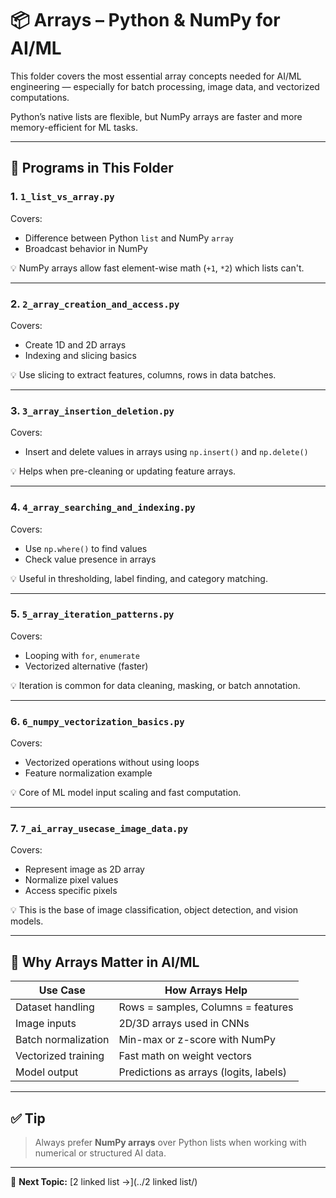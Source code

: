 # 📦 Arrays – Python & NumPy for AI/ML

This folder covers the most essential array concepts needed for AI/ML engineering — especially for batch processing, image data, and vectorized computations.

Python’s native lists are flexible, but NumPy arrays are faster and more memory-efficient for ML tasks.

---

## 📌 Programs in This Folder

### 1. `1_list_vs_array.py`

Covers:
- Difference between Python `list` and NumPy `array`
- Broadcast behavior in NumPy

💡 NumPy arrays allow fast element-wise math (`+1`, `*2`) which lists can't.

---

### 2. `2_array_creation_and_access.py`

Covers:
- Create 1D and 2D arrays
- Indexing and slicing basics

💡 Use slicing to extract features, columns, rows in data batches.

---

### 3. `3_array_insertion_deletion.py`

Covers:
- Insert and delete values in arrays using `np.insert()` and `np.delete()`

💡 Helps when pre-cleaning or updating feature arrays.

---

### 4. `4_array_searching_and_indexing.py`

Covers:
- Use `np.where()` to find values
- Check value presence in arrays

💡 Useful in thresholding, label finding, and category matching.

---

### 5. `5_array_iteration_patterns.py`

Covers:
- Looping with `for`, `enumerate`
- Vectorized alternative (faster)

💡 Iteration is common for data cleaning, masking, or batch annotation.

---

### 6. `6_numpy_vectorization_basics.py`

Covers:
- Vectorized operations without using loops
- Feature normalization example

💡 Core of ML model input scaling and fast computation.

---

### 7. `7_ai_array_usecase_image_data.py`

Covers:
- Represent image as 2D array
- Normalize pixel values
- Access specific pixels

💡 This is the base of image classification, object detection, and vision models.

---

## 🎯 Why Arrays Matter in AI/ML

| Use Case            | How Arrays Help |
|---------------------|------------------|
| Dataset handling     | Rows = samples, Columns = features |
| Image inputs         | 2D/3D arrays used in CNNs |
| Batch normalization  | Min-max or z-score with NumPy |
| Vectorized training  | Fast math on weight vectors |
| Model output         | Predictions as arrays (logits, labels) |

---

## ✅ Tip

> Always prefer **NumPy arrays** over Python lists when working with numerical or structured AI data.

---

📁 **Next Topic:** [2 linked list →](../2 linked list/)